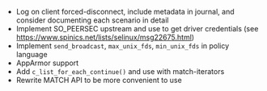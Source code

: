 * Log on client forced-disconnect, include metadata in journal, and consider documenting each scenario in detail
* Implement SO_PEERSEC upstream and use to get driver credentials (see https://www.spinics.net/lists/selinux/msg22675.html)
* Implement `send_broadcast`, `max_unix_fds`, `min_unix_fds` in policy language
* AppArmor support
* Add `c_list_for_each_continue()` and use with match-iterators
* Rewrite MATCH API to be more convenient to use